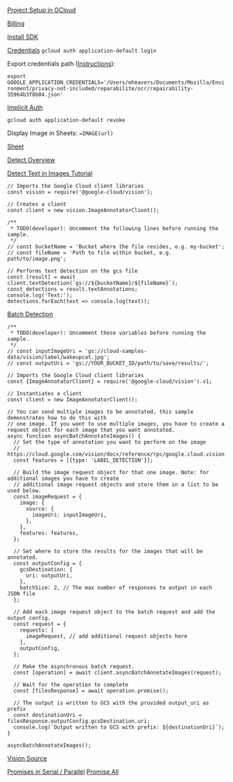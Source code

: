 [Project Setup in GCloud](https://console.cloud.google.com/iam-admin/serviceaccounts/details/114076229133535764396/keys?project=repairability&supportedpurview=project)

[Billing](https://console.cloud.google.com/billing/projects)

[Install SDK](https://cloud.google.com/sdk/docs/install)

[Credentials](https://cloud.google.com/docs/authentication/provide-credentials-adc)
`gcloud auth application-default login`

Export credentials path ([Instructions](https://stackoverflow.com/questions/35532645/google-cloud-vision-api-permission-denied)):

`export GOOGLE_APPLICATION_CREDENTIALS='/Users/mheavers/Documents/Mozilla/Environment/privacy-not-included/reparabilite/ocr/repairability-35964b3f8b04.json'`

[Implicit Auth](https://cloud.google.com/docs/authentication/client-libraries)

`gcloud auth application-default revoke`

Display Image in Sheets:
`=IMAGE(url)`

[Sheet](https://docs.google.com/spreadsheets/d/1ZMOe5CCLjBTWuiOnP9nE8g-6txdh79Atkwqhzc9sp7A/edit#gid=0)

[Detect Overview](https://cloud.google.com/vision/docs/detect-labels-image-client-libraries)

[Detect Text in Images Tutorial](https://cloud.google.com/vision/docs/ocr?apix_params=%7B%22resource%22%3A%7B%22requests%22%3A%5B%7B%22features%22%3A%5B%7B%22type%22%3A%22TEXT_DETECTION%22%7D%5D%2C%22image%22%3A%7B%22source%22%3A%7B%22imageUri%22%3A%22https%3A%2F%2Fwww.indicereparabilite.fr%2Fwp-content%2Fuploads%2F2021%2F08%2F4-a-59-35-230x350.png%22%7D%7D%7D%5D%7D%7D)

```
// Imports the Google Cloud client libraries
const vision = require('@google-cloud/vision');

// Creates a client
const client = new vision.ImageAnnotatorClient();

/**
 * TODO(developer): Uncomment the following lines before running the sample.
 */
// const bucketName = 'Bucket where the file resides, e.g. my-bucket';
// const fileName = 'Path to file within bucket, e.g. path/to/image.png';

// Performs text detection on the gcs file
const [result] = await client.textDetection(`gs://${bucketName}/${fileName}`);
const detections = result.textAnnotations;
console.log('Text:');
detections.forEach(text => console.log(text));
```

[Batch Detection](https://cloud.google.com/vision/docs/batch)

```
/**
 * TODO(developer): Uncomment these variables before running the sample.
 */
// const inputImageUri = 'gs://cloud-samples-data/vision/label/wakeupcat.jpg';
// const outputUri = 'gs://YOUR_BUCKET_ID/path/to/save/results/';

// Imports the Google Cloud client libraries
const {ImageAnnotatorClient} = require('@google-cloud/vision').v1;

// Instantiates a client
const client = new ImageAnnotatorClient();

// You can send multiple images to be annotated, this sample demonstrates how to do this with
// one image. If you want to use multiple images, you have to create a request object for each image that you want annotated.
async function asyncBatchAnnotateImages() {
  // Set the type of annotation you want to perform on the image
  // https://cloud.google.com/vision/docs/reference/rpc/google.cloud.vision.v1#google.cloud.vision.v1.Feature.Type
  const features = [{type: 'LABEL_DETECTION'}];

  // Build the image request object for that one image. Note: for additional images you have to create
  // additional image request objects and store them in a list to be used below.
  const imageRequest = {
    image: {
      source: {
        imageUri: inputImageUri,
      },
    },
    features: features,
  };

  // Set where to store the results for the images that will be annotated.
  const outputConfig = {
    gcsDestination: {
      uri: outputUri,
    },
    batchSize: 2, // The max number of responses to output in each JSON file
  };

  // Add each image request object to the batch request and add the output config.
  const request = {
    requests: [
      imageRequest, // add additional request objects here
    ],
    outputConfig,
  };

  // Make the asynchronous batch request.
  const [operation] = await client.asyncBatchAnnotateImages(request);

  // Wait for the operation to complete
  const [filesResponse] = await operation.promise();

  // The output is written to GCS with the provided output_uri as prefix
  const destinationUri = filesResponse.outputConfig.gcsDestination.uri;
  console.log(`Output written to GCS with prefix: ${destinationUri}`);
}

asyncBatchAnnotateImages();
```

[Vision Source](https://github.com/googleapis/nodejs-vision)

[Promises in Serial / Parallel](https://gist.github.com/joeytwiddle/37d2085425c049629b80956d3c618971)
[Promise All](https://developer.mozilla.org/en-US/docs/Web/JavaScript/Reference/Global_Objects/Promise/all)
